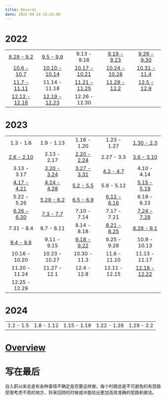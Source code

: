 ```yaml
---
title: Records
date: 2022-09-14 15:24:06
---
```


# 2022

|                                                  |                                                  |                                                  |                                                 |                                                 |
| :----------------------------------------------: | :----------------------------------------------: | :----------------------------------------------: | :---------------------------------------------: | :---------------------------------------------: |
|   [8.29 - 9.2](../../../../2022/09/01/week-1/)   |   [9.5 - 9.9](../../../../2022/09/06/week-2/)    |                   9.13 - 9.16                    |   [9.19 - 9.23](../../../2022/09/19/week-4/)    |   [9.26 - 9.30](../../../2022/09/27/week-5/)    |
|  [10.6 - 10.7](../../../../2022/10/04/week-6/)   | [10.10 - 10.14](../../../../2022/10/10/week-7/)  | [10.17 - 10.21](../../../../2022/10/17/week-8/)  | [10.24 - 10.28](../../../../2022/10/24/week-9/) | [10.31 - 11.4](../../../../2022/11/10/week-10/) |
| [11.7 - 11.11](../../../../2022/11/10/week-11/)  |                  11.14 - 11.18                   | [11.21 - 11.25](../../../../2022/11/21/week-13/) | [11.28 - 12.2](../../../../2022/12/04/week-14/) | [12.5 - 12.9](../../../../2022/12/05/week-15/)  |
| [12.12 - 12.16](../../../../2022/12/15/week-16/) | [12.19 - 12.23](../../../../2022/12/19/week-17/) |                  12.26 - 12.30                   |                                                 |                                                 |

# 2023

|                                                |                                                |                                                |                                                |                                                  |
| :--------------------------------------------: | :--------------------------------------------: | :--------------------------------------------: | :--------------------------------------------: | :----------------------------------------------: |
|                   1.3 - 1.6                    |                   1.9 - 1.13                   |                  1.16 - 1.20                   |                  1.23 - 1.27                   |  [1.30 - 2.3](../../../../2023/02/04/week-23/)   |
| [2.6 - 2.10](../../../../2023/02/11/week-24/)  |                  2.13 - 2.17                   | [2.20 - 2.24](../../../../2023/02/25/week-26/) |                   2.27 - 3.3                   |  [3.6 - 3.10](../../../../2023/03/11/week-28/)   |
|                  3.13 - 3.17                   | [3.20 - 3.24](../../../../2023/03/24/week-30/) | [3.27 - 3.31](../../../../2023/03/31/week-31/) |  [4.3 - 4.7](../../../../2023/04/07/week-32/)  |                   4.10 - 4.14                    |
| [4.17 - 4.21](../../../../2023/04/21/week-34/) | [4.24 - 4.28](../../../../2023/04/27/week-35/) |  [5.2 - 5.5](../../../../2023/05/03/week-36/)  |                   5.8 - 5.12                   |  [5.15 - 5.19](../../../../2023/05/19/week-38/)  |
|                  5.22 - 5.26                   | [5.29 - 6.2](../../../../2023/06/03/week-40/)  |  [6.5 - 6.9](../../../../2023/06/06/week-41/)  | [6.12 - 6.16](../../../../2023/06/15/week-42/) |                   6.19 - 6.23                    |
| [6.26 - 6.30](../../../../2023/07/02/week-44/) |  [7.3 - 7.7](../../../../2023/07/07/week-45/)  |                  7.10 - 7.14                   |                  7.17 - 7.21                   |  [7.24 - 7.28](../../../../2023/07/29/week-48/)  |
|                   7.31 - 8.4                   |                   8.7 - 8.11                   |                  8.14 - 8.18                   | [8.21 - 8.25](../../../../2023/08/22/week-52/) |  [8.28 - 9.1](../../../../2023/09/01/week-53/)   |
|  [9.4 - 9.8](../../../../2023/09/04/week-54/)  |                  9.11 - 9.15                   | [9.18 - 9.22](../../../../2023/09/23/week-56/) |                  9.25 - 9.28                   |                   10.9 - 10.13                   |
|                 10.16 - 10.20                  |                 10.23 - 10.27                  |                  10.30 - 11.3                  |                  11.6 - 11.10                  |                  11.13 - 11.17                   |
|                 11.20 - 11.24                  |                  11.27 - 12.1                  |                  12.4 - 12.8                   |                 12.11 - 12.15                  | [12.18 - 12.22](../../../../2023/12/23/week-68/) |
|                 12.25 - 12.29                  |                                                |                                                |                                                |                                                  |

# 2024

|           |            |             |             |            |
| :-------: | :--------: | :---------: | :---------: | :--------: |
| 1.2 - 1.5 | 1.8 - 1.12 | 1.15 - 1.19 | 1.22 - 1.26 | 1.29 - 2.2 |

# [Overview](../../../../2023/07/31/overview/)

# 写在最后

自入职以来总是有各种事情不确定是否要这样做，每个时期总是不可避免的有思路受限考虑不周的地方，将来回顾的时候或许能给出更加高效准确的思路和做法。